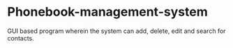 # Phonebook-management-system
GUI based program wherein the system can add, delete, edit and search for contacts.
